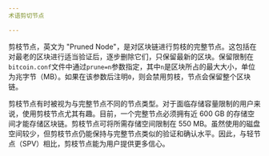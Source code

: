 ```yaml
---
术语剪切节点

---
```

剪枝节点，英文为 "Pruned Node"，是对区块链进行剪枝的完整节点。这包括在对最老的区块进行适当验证后，逐步删除它们，只保留最新的区块。保留限制在`bitcoin.conf`文件中通过`prune=n`参数指定，其中`n`是区块所占的最大大小，单位为兆字节（MB）。如果在该参数后注明`0`，则会禁用剪枝，节点会保留整个区块链。

剪枝节点有时被视为与完整节点不同的节点类型。对于面临存储容量限制的用户来说，使用剪枝节点尤其有趣。目前，一个完整节点必须拥有近 600 GB 的存储空间才能存储区块链。剪枝节点可将所需存储空间限制在 550 MB。虽然使用的磁盘空间较少，但剪枝节点仍能保持与完整节点类似的验证和确认水平。因此，与轻节点（SPV）相比，剪枝节点能为用户提供更多信心。